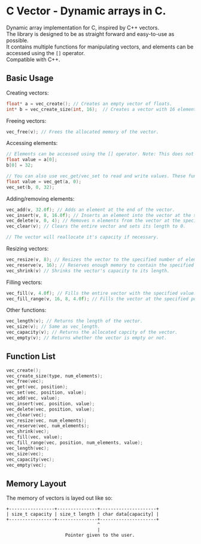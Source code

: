 # C Vector - Dynamic arrays in C.
Dynamic array implementation for C, inspired by C++ vectors.  
The library is designed to be as straight forward and easy-to-use as possible.  
It contains multiple functions for manipulating vectors, and elements can be accessed using the `[]` operator.  
Compatible with C++.

## Basic Usage
Creating vectors:
```c
float* a = vec_create(); // Creates an empty vector of floats.
int* b = vec_create_size(int, 16);  // Creates a vector with 16 elements of type int. Memory is uninitialized.
```

Freeing vectors:
```c
vec_free(v); // Frees the allocated memory of the vector.
```

Accessing elements:
```c
// Elements can be accessed using the [] operator. Note: This does not check if the index is within the vector's range.
float value = a[0];
b[0] = 32;

// You can also use vec_get/vec_set to read and write values. These functions contain boundary checks.
float value = vec_get(a, 0);
vec_set(b, 0, 32);
```

Adding/removing elements:
```c
vec_add(v, 32.0f); // Adds an element at the end of the vector.
vec_insert(v, 8, 16.0f); // Inserts an element into the vector at the specified index.
vec_delete(v, 0, 4); // Removes n elements from the vector at the specified index.
vec_clear(v); // Clears the entire vector and sets its length to 0.

// The vector will reallocate it's capacity if necessary.
```

Resizing vectors:
```c
vec_resize(v, 8); // Resizes the vector to the specified number of elements. Any new memory will be uninitialized.
vec_reserve(v, 16); // Reserves enough memory to contain the specified number of elements. Length will stay the same.
vec_shrink(v) // Shrinks the vector's capacity to its length.
```

Filling vectors:
```c
vec_fill(v, 4.0f); // Fills the entire vector with the specified value.
vec_fill_range(v, 16, 8, 4.0f); // Fills the vector at the specified position/length with the specified value.
```

Other functions:
```c
vec_length(v); // Returns the length of the vector.
vec_size(v); // Same as vec_length.
vec_capacity(v); // Returns the allocated capcity of the vector.
vec_empty(v); // Returns whether the vector is empty or not.
```

## Function List
```c
vec_create();
vec_create_size(type, num_elements);
vec_free(vec);
vec_get(vec, position);
vec_set(vec, position, value);
vec_add(vec, value);
vec_insert(vec, position, value);
vec_delete(vec, position, value);
vec_clear(vec);
vec_resize(vec, num_elements);
vec_reserve(vec, num_elements);
vec_shrink(vec);
vec_fill(vec, value);
vec_fill_range(vec, position, num_elements, value);
vec_length(vec);
vec_size(vec);
vec_capacity(vec);
vec_empty(vec);
```

## Memory Layout
The memory of vectors is layed out like so:
```
+-----------------+---------------+---------------------+
| size_t capacity | size_t length | char data[capacity] |
+-----------------+---------------+---------------------+
                                  ^
                                  |
                      Pointer given to the user.
```
